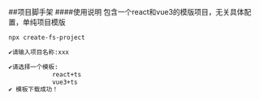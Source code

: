 ##项目脚手架
####使用说明
包含一个react和vue3的模版项目，无关具体配置，单纯项目模版
```bash
npx create-fs-project

✔请输入项目名称:xxx

✔请选择一个模板:
            react+ts
            vue3+ts
✔ 模板下载成功！
```
